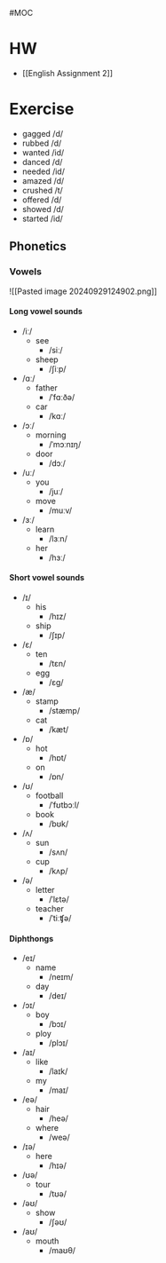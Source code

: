 #MOC
# HW
- [[English Assignment 2]]

# Exercise
- gagged /d/
- rubbed /d/
- wanted /id/
- danced /d/
- needed /id/
- amazed /d/
- crushed /t/
- offered /d/
- showed /d/
- started /id/

## Phonetics

### Vowels

![[Pasted image 20240929124902.png]]
#### Long vowel sounds

- /iː/ 
	- see
		- /siː/ 
	- sheep
		- /ʃiːp/ 
- /ɑː/ 
	- father
		- /ˈfɑːðə/ 
	- car
		- /kɑː/ 
- /ɔː/ 
	- morning
		- /ˈmɔːnɪŋ/ 
	- door
		- /dɔː/ 
- /uː/ 
	- you
		- /juː/ 
	- move
		- /muːv/ 
- /ɜː/ 
	- learn
		- /lɜːn/ 
	- her
		- /hɜː/ 

#### Short vowel sounds

- /ɪ/ 
	- his
		- /hɪz/ 
	- ship
		- /ʃɪp/ 
- /ɛ/ 
	- ten
		- /tɛn/ 
	- egg 
		- /ɛɡ/
- /æ/ 
	- stamp
		- /stæmp/ 
	- cat
		- /kæt/ 
- /ɒ/ 
	- hot
		- /hɒt/ 
	- on
		- /ɒn/ 
- /ʊ/ 
	- football
		- /ˈfʊtbɔːl/ 
	- book
		- /bʊk/ 
- /ʌ/ 
	- sun
		- /sʌn/ 
	- cup
		- /kʌp/ 
- /ə/ 
	- letter
		- /ˈlɛtə/ 
	- teacher
		- /ˈtiːʧə/ 

#### Diphthongs

- /eɪ/
	- name
		- /neɪm/
	- day
		- /deɪ/
- /ɔɪ/
	- boy
		- /bɔɪ/
	- ploy
		- /plɔɪ/
- /aɪ/
	- like
		- /laɪk/
	- my
		- /maɪ/
- /eə/
	- hair
		- /heə/
	- where
		- /weə/
- /ɪə/
	- here
		- /hɪə/
- /ʊə/
	- tour
		- /tʊə/
- /əʊ/
	- show
		- /ʃəʊ/
- /aʊ/
	- mouth
		- /maʊθ/